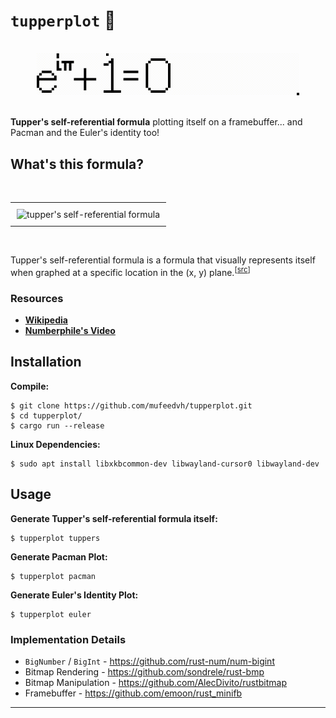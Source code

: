 # `tupperplot` 📐

<br>
<div align="center">
  <img src="https://raw.githubusercontent.com/mufeedvh/tupperplot/main/assets/tuppers_self_referencial_formula_plotting_reel.gif" alt="a showcase reel of tuppers formula, pacmans, and the euler's identity being plotted repeatedly" width="420">
</div>
<br>

**Tupper's self-referential formula** plotting itself on a framebuffer... and Pacman and the Euler's identity too!

## What's this formula?

<br>
<div align="center">
  <table>
    <tr>
      <td style="padding: 10px;"><img src="https://wikimedia.org/api/rest_v1/media/math/render/svg/2c74e5046994470b148f2e386aebd1f12baa88a8" alt="tupper's self-referential formula"></td>
    </tr>
  </table>
</div>
<br>

Tupper's self-referential formula is a formula that visually represents itself when graphed at a specific location in the (x, y) plane.<sup>[<a href="https://en.wikipedia.org/wiki/Tupper%27s_self-referential_formula">src</a>]</sup>

### Resources

- [**Wikipedia**](https://en.wikipedia.org/wiki/Tupper%27s_self-referential_formula)
- [**Numberphile's Video**](https://www.youtube.com/watch?v=_s5RFgd59ao)

## Installation

**Compile:**

```
$ git clone https://github.com/mufeedvh/tupperplot.git
$ cd tupperplot/
$ cargo run --release
```


**Linux Dependencies:**

```shell
$ sudo apt install libxkbcommon-dev libwayland-cursor0 libwayland-dev
```

## Usage

**Generate Tupper's self-referential formula itself:**

```
$ tupperplot tuppers
```

**Generate Pacman Plot:**

```
$ tupperplot pacman
```


**Generate Euler's Identity Plot:**

```
$ tupperplot euler
```

### Implementation Details

- `BigNumber` / `BigInt` - https://github.com/rust-num/num-bigint
- Bitmap Rendering - https://github.com/sondrele/rust-bmp
- Bitmap Manipulation - https://github.com/AlecDivito/rustbitmap
- Framebuffer - https://github.com/emoon/rust_minifb

---

